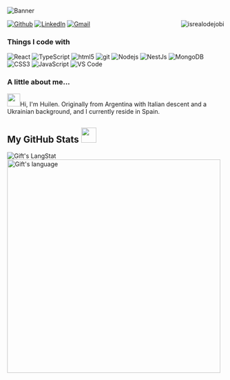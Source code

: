 
![Banner](https://res.cloudinary.com/duayouuav/image/upload/v1693693212/Beige_Black_Geometric_Technology_LinkedIn_Banner_1_drop0y.png)
<p><a href="https://github.com/HuilenPe" target="_blank"><img alt="Github" src="https://img.shields.io/badge/GitHub-%2312100E.svg?&style=for-the-badge&logo=Github&logoColor=white" /></a> <a href="https://www.linkedin.com/in/huilen-pe" target="_blank"><img alt="LinkedIn" src="https://img.shields.io/badge/linkedin-%230077B5.svg?&style=for-the-badge&logo=linkedin&logoColor=white" /></a>
<a href="mailto:huilenpe@gmail.com" target="_blank">
  <img alt="Gmail" src="https://img.shields.io/badge/Gmail-%23D14836.svg?&style=for-the-badge&logo=Gmail&logoColor=white" />
</a>
<img align="right" src="https://komarev.com/ghpvc/?username=HuilenPe&label=Profile%20views&color=0e75b6&style=flat" alt="isrealodejobi" /> 
</p>
<h3>Things I code with</h3>
<p>
  <img alt="React" src="https://img.shields.io/badge/-React-45b8d8?style=flat-square&logo=react&logoColor=white" />
  <img alt="TypeScript" src="https://img.shields.io/badge/-TypeScript-007ACC?style=flat-square&logo=typescript&logoColor=white" />
  <img alt="html5" src="https://img.shields.io/badge/-HTML5-E34F26?style=flat-square&logo=html5&logoColor=white" />
  <img alt="git" src="https://img.shields.io/badge/-Git-F05032?style=flat-square&logo=git&logoColor=white" />
  <img alt="Nodejs" src="https://img.shields.io/badge/-Nodejs-43853d?style=flat-square&logo=Node.js&logoColor=white" />
  <img alt="NestJs" src="https://img.shields.io/badge/-NestJs-ea2845?style=flat-square&logo=nestjs&logoColor=white" />
  <img alt="MongoDB" src="https://img.shields.io/badge/-MongoDB-13aa52?style=flat-square&logo=mongodb&logoColor=white" />
  <img alt="CSS3" src="https://img.shields.io/badge/-CSS3-%231572B6?style=flat-square&logo=css3&logoColor=white" />
  <img alt="JavaScript" src="https://img.shields.io/badge/-JavaScript-%23F7DF1C?style=flat-square&logo=javascript&logoColor=000000&labelColor=%23F7DF1C&color=%23FFCE5A" />
  <img alt="VS Code" src="https://img.shields.io/badge/-VSCode-%23007ACC?style=flat-square&logo=visual-studio-code" />
</p>  


<h3> A little about me... </h3>
<p><img src = "https://raw.githubusercontent.com/MartinHeinz/MartinHeinz/master/wave.gif" width = 30px>Hi, I'm Huilen. Originally from Argentina with Italian descent and a Ukrainian background, and I currently reside in Spain.</p>

 ##  My GitHub Stats <img src = "https://i.pinimg.com/originals/65/c4/f4/65c4f452571be1261e9c623f7da488ac.gif" width = 35px> 
 <div>
  <img align="center" src="https://github-readme-streak-stats.herokuapp.com/?user=HuilenPe" alt="Gift's LangStat" />
 </div>  
 
 <div>
  <img align="center" src="https://github-readme-stats.vercel.app/api/top-langs?username=HuilenPe&langs_count=10&show_icons=true&locale=en&layout=compact&theme=light" alt="Gift's language"   width="495px"/>
</div>




